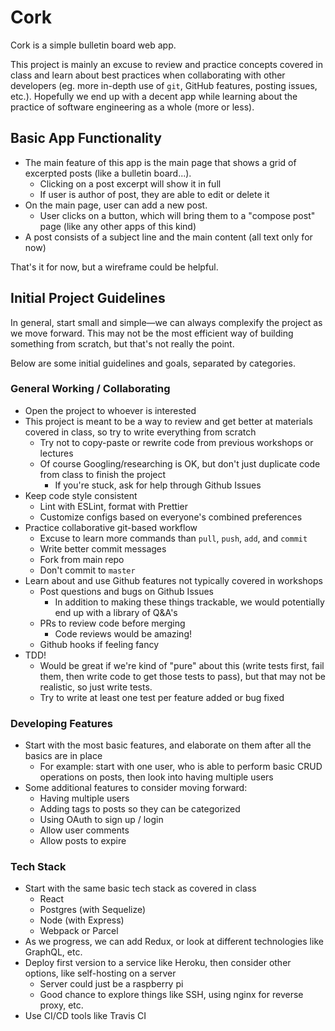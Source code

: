 # Cork
Cork is a simple bulletin board web app.

This project is mainly an excuse to review and practice concepts covered in class and learn about best practices when collaborating with other developers (eg. more in-depth use of `git`, GitHub features, posting issues, etc.). Hopefully we end up with a decent app while learning about the practice of software engineering as a whole (more or less).

## Basic App Functionality
- The main feature of this app is the main page that shows a grid of excerpted posts (like a bulletin board...).
    - Clicking on a post excerpt will show it in full
    - If user is author of post, they are able to edit or delete it
- On the main page, user can add a new post.
    - User clicks on a button, which will bring them to a "compose post" page (like any other apps of this kind)
- A post consists of a subject line and the main content (all text only for now)

That's it for now, but a wireframe could be helpful.

## Initial Project Guidelines
In general, start small and simple—we can always complexify the project as we move forward. This may not be the most efficient way of building something from scratch, but that's not really the point. 

Below are some initial guidelines and goals, separated by categories.

### General Working / Collaborating
- Open the project to whoever is interested
- This project is meant to be a way to review and get better at materials covered in class, so try to write everything from scratch
    - Try not to copy-paste or rewrite code from previous workshops or lectures
    - Of course Googling/researching is OK, but don't just duplicate code from class to finish the project
        - If you're stuck, ask for help through Github Issues
- Keep code style consistent
    - Lint with ESLint, format with Prettier
    - Customize configs based on everyone's combined preferences 
- Practice collaborative git-based workflow
    - Excuse to learn more commands than `pull`, `push`, `add`, and `commit`
    - Write better commit messages
    - Fork from main repo
    - Don't commit to `master`
- Learn about and use Github features not typically covered in workshops
    - Post questions and bugs on Github Issues
        - In addition to making these things trackable, we would potentially end up with a library of Q&A's
    - PRs to review code before merging
        - Code reviews would be amazing!
    - Github hooks if feeling fancy
- TDD!
    - Would be great if we're kind of "pure" about this (write tests first, fail them, then write code to get those tests to pass), but that may not be realistic, so just write tests.
    - Try to write at least one test per feature added or bug fixed

### Developing Features
- Start with the most basic features, and elaborate on them after all the basics are in place
    - For example: start with one user, who is able to perform basic CRUD operations on posts, then look into having multiple users
- Some additional features to consider moving forward:
    - Having multiple users
    - Adding tags to posts so they can be categorized
    - Using OAuth to sign up / login
    - Allow user comments
    - Allow posts to expire

### Tech Stack
- Start with the same basic tech stack as covered in class
    - React
    - Postgres (with Sequelize)
    - Node (with Express)
    - Webpack or Parcel
- As we progress, we can add Redux, or look at different technologies like GraphQL, etc.
- Deploy first version to a service like Heroku, then consider other options, like self-hosting on a server
    - Server could just be a raspberry pi
    - Good chance to explore things like SSH, using nginx for reverse proxy, etc.
- Use CI/CD tools like Travis CI

